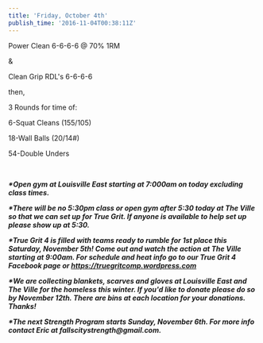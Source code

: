 ```yaml
---
title: 'Friday, October 4th'
publish_time: '2016-11-04T00:38:11Z'
---
```


Power Clean 6-6-6-6 @ 70% 1RM

&

Clean Grip RDL's 6-6-6-6

then,

3 Rounds for time of:

6-Squat Cleans (155/105)

18-Wall Balls (20/14\#)

54-Double Unders

 

***\*Open gym at Louisville East starting at 7:000am on today excluding
class times.***

***\*There will be no 5:30pm class or open gym after 5:30 today at The
Ville so that we can set up for True Grit. If anyone is available to
help set up please show up at 5:30.***

***\*True Grit 4 is filled with teams ready to rumble for 1st place this
Saturday, November 5th! Come out and watch the action at The Ville
starting at 9:00am. For schedule and heat info go to our True Grit 4
Facebook page or <https://truegritcomp.wordpress.com>***

***\*We are collecting blankets, scarves and gloves at Louisville East
and The Ville for the homeless this winter. If you'd like to donate
please do so by November 12th. There are bins at each location for your
donations. Thanks!***

***\*The next Strength Program starts Sunday, November 6th. For more
info contact Eric at fallscitystrength\@gmail.com.***
